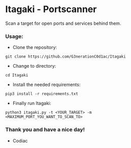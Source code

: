 # Itagaki - Portscanner 

Scan a target for open ports and services behind them.

### Usage:
- Clone the repository:
```
git clone https://github.com/G3nerationC0d1ac/Itagaki
```
- Change to directory:
```
cd Itagaki
```
- Install the needed requirements:
```
pip3 install -r requirements.txt
```
- Finally run Itagaki:
```
python3 itagaki.py -t <YOUR_TARGET> -m <MAXIMUM_PORT_YOU_WANT_TO_SCAN_TO>
```

### Thank you and have a nice day!
- Codiac

